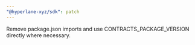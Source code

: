 ```yaml
---
"@hyperlane-xyz/sdk": patch
---
```


Remove package.json imports and use CONTRACTS_PACKAGE_VERSION directly where necessary.
